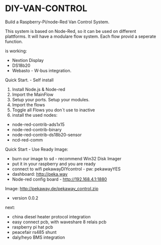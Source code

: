 # DIY-VAN-CONTROL
Build a Raspberry-Pi/node-Red Van Control System. 


This system is based on Node-Red, so it can be used on different plattforms. 
It will have a modulare flow system. Each flow provid a seperate function. 

is working: 
- Nextion Display
- DS18b20
- Webasto - W-bus integration. 


Quick Start. - Self install
1. Install Node.js & Node-red
2. Import the MainFlow
3. Setup your ports. Setup your modules.
4. Import the flows
5. Toggle all Flows you don´t use to inactive
6. install the used nodes:
  - node-red-contrib-ads1x15
  - node-red-contrib-binary
  - node-red-contrib-ds18b20-sensor
  - ncd-red-comm 
  
  
  
  
Quick Start - Use Ready Image: 
- burn our image to sd - recommend Win32 Disk Imager
- put it in your raspberry and you are ready
- connect to wifi pekawayDIYcontrol - pw: pekawayYES
- dashboard: http://peka.way
- Node-red config board - http://192.168.4.1:1880

Image: http://pekaway.de/pekaway_control.zip
- version 0.0.2



next: 
- china diesel heater protocol integration
- easy connect pcb, with waveshare 8 relais pcb
- raspberry pi hat pcb
- peacefair rs485 shunt
- daly/heyo BMS integration




  

  


